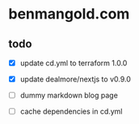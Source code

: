 # benmangold.com

## todo

- [x] update cd.yml to terraform 1.0.0

- [x] update dealmore/nextjs to v0.9.0

- [ ] dummy markdown blog page

- [ ] cache dependencies in cd.yml